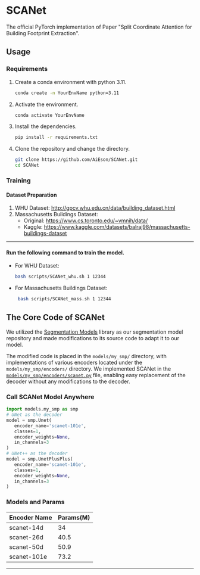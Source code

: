# SCANet
The official PyTorch implementation of Paper "Split Coordinate Attention for Building Footprint Extraction".

## Usage
### Requirements
1. Create a conda environment with python 3.11.
    ```Bash
    conda create -n YourEnvName python=3.11
    ```
2. Activate the environment.
    ```Bash
    conda activate YourEnvName
    ```
3. Install the dependencies.
   ```Bash
   pip install -r requirements.txt
   ```
4. Clone the repository and change the directory.
   ```Bash
   git clone https://github.com/AiEson/SCANet.git
   cd SCANet
   ```
### Training
#### Dataset Preparation
1. WHU Dataset: http://gpcv.whu.edu.cn/data/building_dataset.html
2. Massachusetts Buildings Dataset: 
   - Original: https://www.cs.toronto.edu/~vmnih/data/
   - Kaggle: https://www.kaggle.com/datasets/balraj98/massachusetts-buildings-dataset
---
#### Run the following command to train the model.
- For WHU Dataset:
  ```Bash
  bash scripts/SCANet_whu.sh 1 12344
  ```
- For Massachusetts Buildings Dataset:
  ```Bash
   bash scripts/SCANet_mass.sh 1 12344
   ```

## The Core Code of SCANet
We utilized the [Segmentation Models](https://segmentation-models-pytorch.readthedocs.io/en/latest/index.html) library as our segmentation model repository and made modifications to its source code to adapt it to our model.

The modified code is placed in the `models/my_smp/` directory, with implementations of various encoders located under the `models/my_smp/encoders/` directory. We implemented SCANet in the [`models/my_smp/encoders/scanet.py`](https://github.com/AiEson/SCANet/blob/main/models/my_smp/encoders/scanet.py) file, enabling easy replacement of the decoder without any modifications to the decoder.

### Call SCANet Model Anywhere
```Python
import models.my_smp as smp
# UNet as the decoder
model = smp.Unet(
   encoder_name='scanet-101e',
   classes=1,
   encoder_weights=None,
   in_channels=3
)
# UNet++ as the decoder
model = smp.UnetPlusPlus(
   encoder_name='scanet-101e',
   classes=1,
   encoder_weights=None,
   in_channels=3
)
```

### Models and Params
| **Encoder Name** | **Params(M)** |
|------------------|---------------|
| scanet-14d       | 34            |
| scanet-26d       | 40.5          |
| scanet-50d       | 50.9          |
| scanet-101e      | 73.2          |
---
